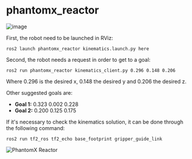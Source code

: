 # phantomx_reactor

![image](https://github.com/user-attachments/assets/8e40128d-37ad-4ffe-b645-435b26cb79df)

First, the robot need to be launched in RViz:

    ros2 launch phantomx_reactor kinematics.launch.py here

Second, the robot needs a request in order to get to a goal:

    ros2 run phantomx_reactor kinematics_client.py 0.296 0.148 0.206

Where 0.296 is the desired x, 0.148 the desired y and 0.206 the desired z.

Other suggested goals are:

 - **Goal 1:** 0.323 0.002 0.228
 - **Goal 2:** 0.200 0.125 0.175

If it's necessary to check the kinematics solution, it can be done through the following command:

    ros2 run tf2_ros tf2_echo base_footprint gripper_guide_link

![PhantomX Reactor](https://github.com/user-attachments/assets/c8db91b4-d8cf-4009-9f07-d4a1964a9f9b)
